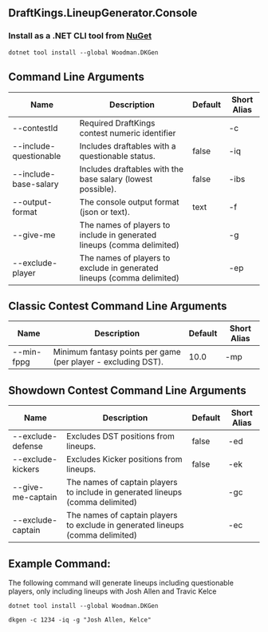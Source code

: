 ## DraftKings.LineupGenerator.Console

### Install as a .NET CLI tool from [NuGet](https://www.nuget.org/packages/Woodman.DKGen/)
```
dotnet tool install --global Woodman.DKGen
```

## Command Line Arguments

| Name | Description | Default | Short Alias |
| ---- | ----------- | ------- | ----------- |
| --contestId | Required DraftKings contest numeric identifier |  | -c |
| --include-questionable | Includes draftables with a questionable status. | false | -iq |
| --include-base-salary | Includes draftables with the base salary (lowest possible). | false | -ibs |
| --output-format | The console output format (json or text). | text | -f |
| --give-me | The names of players to include in generated lineups (comma delimited) | | -g |
| --exclude-player | The names of players to exclude in generated lineups (comma delimited) | | -ep |

## Classic Contest Command Line Arguments
| Name | Description | Default | Short Alias |
| ---- | ----------- | ------- | ----------- |
| --min-fppg | Minimum fantasy points per game (per player - excluding DST). | 10.0 | -mp |

## Showdown Contest Command Line Arguments
| Name | Description | Default | Short Alias |
| ---- | ----------- | ------- | ----------- |
| --exclude-defense | Excludes DST positions from lineups. | false | -ed |
| --exclude-kickers | Excludes Kicker positions from lineups. | false | -ek |
| --give-me-captain | The names of captain players to include in generated lineups (comma delimited) | | -gc |
| --exclude-captain | The names of captain players to exclude in generated lineups (comma delimited) | | -ec |

## Example Command:
The following command will generate lineups including questionable players, only including lineups with Josh Allen and Travic Kelce

```
dotnet tool install --global Woodman.DKGen

dkgen -c 1234 -iq -g "Josh Allen, Kelce"
```

